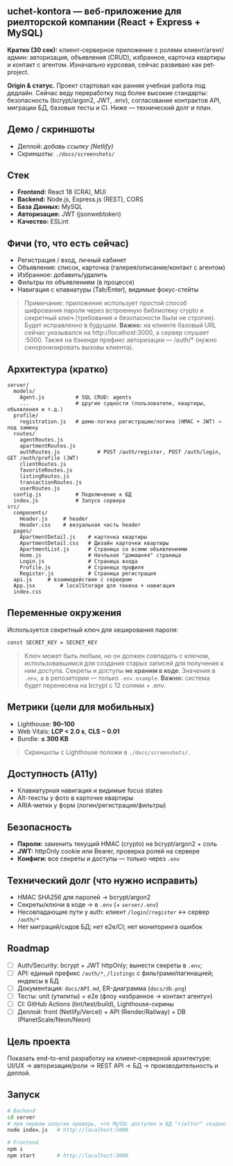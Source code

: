 ## uchet-kontora — веб-приложение для риелторской компании (React + Express + MySQL)

**Кратко (30 сек):** клиент-серверное приложение с ролями клиент/агент/админ: авторизация, объявления (CRUD), избранное, карточка квартиры и контакт с агентом. Изначально курсовая, сейчас развиваю как pet-project.

**Origin & статус.** Проект стартовал как ранняя учебная работа под дедлайн. Сейчас веду переработку под более высокие стандарты: безопасность (bcrypt/argon2, JWT, .env), согласование контрактов API, миграции БД, базовые тесты и CI. Ниже — технический долг и план.

## Демо / скриншоты
- Деплой: _добавь ссылку (Netlify)_
- Скриншоты: `./docs/screenshots/`

## Стек
- **Frontend:** React 18 (CRA), MUI
- **Backend:** Node.js, Express.js (REST), CORS 
- **База Данных:** MySQL
- **Авторизация:** JWT (jsonwebtoken)
- **Качество:** ESLint

## Фичи (то, что есть сейчас)
- Регистрация / вход, личный кабинет
- Объявления: список, карточка (галерея/описание/контакт с агентом)
- Избранное: добавить/удалить
- Фильтры по объявлениям (в процессе)
- Навигация с клавиатуры (Tab/Enter), видимые фокус-стейты

> Примечание: приложение использует простой способ шифрования пароля через встроенную библиотеку crypto и секретный ключ (требования к безопасности были не строгие). Будет исправленно в будущем.
> **Важно:** на клиенте базовый URL сейчас указывался на http://localhost:3000, а сервер слушает :5000. Также на бэкенде префикс авторизации — /auth/* (нужно синхронизировать вызовы клиента).

## Архитектура (кратко)
```
server/
  models/
    Agent.js          # SQL CRUD: agents
    ...               # другие сущности (пользователи, квартиры, объявления и т.д.)
  profile/
    registration.js   # демо-логика регистрации/логина (HMAC + JWT) → под замену
  routes/
    agentRoutes.js
    apartmentRoutes.js
    authRoutes.js            # POST /auth/register, POST /auth/login, GET /auth/profile (JWT)
    clientRoutes.js
    favoriteRoutes.js
    listingRoutes.js
    transactionRoutes.js
    userRoutes.js
  config.js           # Подключение к БД
  index.js            # Запуск сервера
src/
  components/
    Header.js     # header
    Header.css    # визуальная часть header
  pages/
    ApartmentDetail.js    # карточка квартиры
    ApartmentDetail.css   # Дизайн карточки квартиры 
    ApartmentList.js      # Страница со всеми объявлениями
    Home.js               # Начльная "домашняя" страница
    Login.js              # Страница входа
    Profile.js            # Страница профиля
    Register.js           # Страница регистрация
  api.js     # взаимодействие с сервером
  App.jsx        # localStorage для токена + навигация
  index.css
```

## Переменные окружения
Используется секретный ключ для хеширования пароля:
```bash
const SECRET_KEY = SECRET_KEY
```
> Ключ может быть любым, но он должен совпадать с ключом, использовавшимся для создания старых записей для получения к ним доступа.
> Секреты и доступы **не храним в коде**. Значения в `.env`, а в репозитории — только `.env.example`.
> **Важно:** система будет перенесена на bcrypt с 12 солями + .env. 

## Метрики (цели для мобильных)
- Lighthouse: **90–100**
- Web Vitals: **LCP < 2.0 s**, **CLS ~ 0.01**
- Bundle: **≤ 300 KB**
> Скриншоты с Lighthouse положи в `./docs/screenshots/`.

## Доступность (A11y)
- Клавиатурная навигация и видимые focus states
- Alt-тексты у фото в карточке квартиры
- ARIA-метки у форм (логин/регистрация/фильтры)

## Безопасность
- **Пароли:** заменить текущий HMAC (crypto) на bcrypt/argon2 + соль
- **JWT:** httpOnly cookie или Bearer, проверка ролей на сервере
- **Конфиги:** все секреты и доступы — только через ```.env```

## Технический долг (что нужно исправить)
- HMAC SHA256 для паролей → bcrypt/argon2
- Секреты/ключи в коде → в ```.env``` (+ ```server/.env```)
- Несовпадающие пути у auth: клиент ```/login```/```/register``` ↔ сервер ```/auth/*```
- Нет миграций/сидов БД; нет e2e/CI; нет мониторинга ошибок

## Roadmap
- [ ] Auth/Security: bcrypt + JWT httpOnly; вынести секреты в ```.env```;
- [ ] API: единый префикс ```/auth/*```, ```/listings``` с фильтрами/пагинацией; индексы в БД
- [ ] Документация: ```docs/API.md```, ER-диаграмма (```docs/db.png```)
- [ ] Тесты: unit (утилиты) + e2e (флоу «избранное → контакт агенту»)
- [ ] CI: GitHub Actions (lint/test/build), Lighthouse-скрины
- [ ] Деплой: front (Netlify/Vercel) + API (Render/Railway) + DB (PlanetScale/Neon/Neon)

## Цель проекта
Показать end-to-end разработку на клиент-серверной архитектуре: UI/UX → авторизация/роли → REST API → БД → производительность и деплой.

## Запуск
```bash
# Backend
cd server
# при первом запуске проверь, что MySQL доступен и БД "rieltor" создана
node index.js   # http://localhost:5000

# Frontend
npm i
npm start       # http://localhost:3000
```
